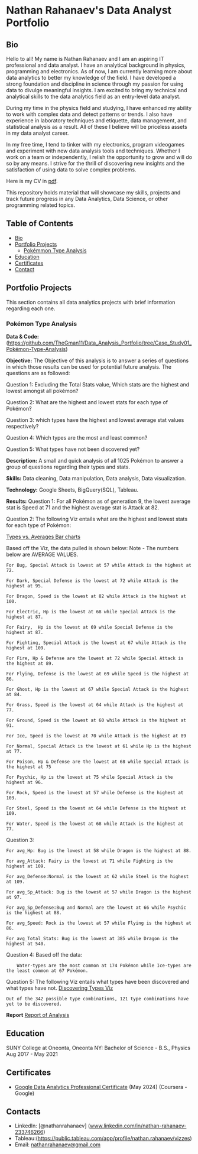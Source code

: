 # Nathan Rahanaev's Data Analyst Portfolio
## Bio
Hello to all! My name is Nathan Rahanaev and I am an aspiring IT professional and data analyst. I have an analytical background in physics, programming and electronics. As of now, I am currently learning more about data analytics to better my knowledge of the field. I have developed a strong foundation and discipline in science through my passion for using data to divulge meaningful insights. I am excited to bring my technical and analytical skills to the data analytics field as an entry-level data analyst. 

During my time in the physics field and studying, I have enhanced my ability to work with complex data and detect patterns or trends. I also have experience in laboratory techniques and etiquette, data management, and statistical analysis as a result. All of these I believe will be priceless assets in my data analyst career.

In my free time, I tend to tinker with my electronics, program videogames and experiment with new data analysis tools and techniques. Whether I work on a team or independently, I relish the opportunity to grow and will do so by any means. I strive for the thrill of discovering new insights and the satisfaction of using data to solve complex problems.

Here is my CV in [pdf](https://github.com/TheGman11/Data_Analysis_Portfolio/blob/main/Nathan%20Rahanaev%20CV.pdf).

This repository holds material that will showcase my skills, projects and track future progress in any Data Analytics, Data Science, or other programming related topics.

## Table of Contents
- [Bio](https://github.com/TheGman11/Data_Analysis_Portfolio/blob/main/README.md#Bio)
- [Portfolio Projects](https://github.com/TheGman11/Data_Analysis_Portfolio/blob/main/README.md#portfolio-projects)
	- [Pokémmon Type Analysis](https://github.com/TheGman11/Data_Analysis_Portfolio#Pok%C3%A9mon_Type_Analysis)
- [Education](https://github.com/TheGman11/Data_Analysis_Portfolio/blob/main/README.md#Education)
- [Certificates](https://github.com/TheGman11/Data_Analysis_Portfolio/blob/main/README.md#Certificates)
- [Contact](https://github.com/TheGman11/Data_Analysis_Portfolio/blob/main/README.md#Contact)

## Portfolio Projects
This section contains all data analytics projects with brief information regarding each one.

### Pokémon Type Analysis
**Data & Code:** 
(https://github.com/TheGman11/Data_Analysis_Portfolio/tree/Case_Study01_Pokémon-Type-Analysis)

**Objective:** 
The Objective of this analysis is to answer a series of questions in which those results can be used for potential future analysis. The questions are as followed:

Question 1: Excluding the Total Stats value, Which stats are the highest and lowest amongst all pokémon?

Question 2: What are the highest and lowest stats for each type of Pokémon?

Question 3: which types have the highest and lowest average stat values respectively?

Question 4: Which types are the most and least common?

Question 5: What types have not been discovered yet?

**Description:** 
 A small and quick analysis of all 1025 Pokémon to answer a group of questions regarding their types and stats.

**Skills:** 
 Data cleaning,  Data manipulation, Data analysis, Data visualization.

**Technology:** 
 Google Sheets, BigQuery(SQL), Tableau.

**Results:** 
Question 1:
 For all Pokémon as of generation 9, the lowest average stat is Speed at 71 and the highest average stat is Attack at 82. 

Question 2:
 The following Viz entails what are the highest and lowest stats for each type of Pokémon:

[Types vs. Averages Bar charts](https://public.tableau.com/app/profile/nathan.rahanaev/viz/Typevs_AverageStats/Sheet1)

Based off the Viz, the data pulled is shown below:
Note - The numbers below are AVERAGE VALUES.

	For Bug, Special Attack is lowest at 57 while Attack is the highest at 72.
 
	For Dark, Special Defense is the lowest at 72 while Attack is the highest at 95.
 
	For Dragon, Speed is the lowest at 82 while Attack is the highest at 100.
 
	For Electric, Hp is the lowest at 68 while Special Attack is the highest at 87.
 
	For Fairy,  Hp is the lowest at 69 while Special Defense is the highest at 87.
 
	For Fighting, Special Attack is the lowest at 67 while Attack is the highest at 109.
 
	For Fire, Hp & Defense are the lowest at 72 while Special Attack is the highest at 89.
 
	For Flying, Defense is the lowest at 69 while Speed is the highest at 86.
 
	For Ghost, Hp is the lowest at 67 while Special Attack is the highest at 84.
 
	For Grass, Speed is the lowest at 64 while Attack is the highest at 77.
 
	For Ground, Speed is the lowest at 60 while Attack is the highest at 91.
 
	For Ice, Speed is the lowest at 70 while Attack is the highest at 89
 
	For Normal, Special Attack is the lowest at 61 while Hp is the highest at 77.
 
	For Poison, Hp & Defense are the lowest at 68 while Special Attack is the highest at 75
 
	For Psychic, Hp is the lowest at 75 while Special Attack is the highest at 96.
 
	For Rock, Speed is the lowest at 57 while Defense is the highest at 103.
 
	For Steel, Speed is the lowest at 64 while Defense is the highest at 109.
 
	For Water, Speed is the lowest at 68 while Attack is the highest at 77.
 

Question 3:

	For avg_Hp: Bug is the lowest at 58 while Dragon is the highest at 88.
 
	For avg_Attack: Fairy is the lowest at 71 while Fighting is the highest at 109.
 
	For avg_Defense:Normal is the lowest at 62 while Steel is the highest at 109.
 
	For avg_Sp_Attack: Bug is the lowest at 57 while Dragon is the highest at 97.
 
	For avg_Sp_Defense:Bug and Normal are the lowest at 66 while Psychic is the highest at 88.
 
	For avg_Speed: Rock is the lowest at 57 while Flying is the highest at 86.
 
	For avg_Total_Stats: Bug is the lowest at 385 while Dragon is the highest at 540.

Question 4: 
	 Based off the data:
 
		Water-types are the most common at 174 Pokémon while Ice-types are the least common at 67 Pokémon.

Question 5:
	 The following Viz entails what types have been discovered and what types have not.
	 [Discovering Types Viz](https://public.tableau.com/app/profile/nathan.rahanaev/viz/Discovered_Types_Viz/Sheet1)
 
	Out of the 342 possible type combinations, 121 type combinations have yet to be discovered.
 
**Report**
 [Report of Analysis](https://github.com/TheGman11/Data_Analysis_Portfolio/blob/Case_Study01_Pok%C3%A9mon-Type-Analysis/Pokemon_Types_Report.txt)

## Education
SUNY College at Oneonta, Oneonta NY: 
Bachelor of Science - B.S., Physics
Aug 2017 - May 2021

## Certificates
- [Google Data Analytics Professional Certificate](https://coursera.org/share/66927849924a65d0a3fa10ec1cfe3419) (May 2024) (Coursera - Google)

## Contacts
- LinkedIn: [@nathanrahanaev] (www.linkedin.com/in/nathan-rahanaev-233746266)
- Tableau:(https://public.tableau.com/app/profile/nathan.rahanaev/vizzes)
- Email: nathanrahanaev@gmail.com

